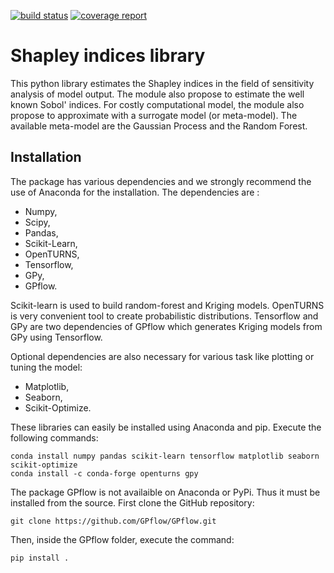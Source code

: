 [![build status](https://gitlab.com/CEMRACS17/shapley-indices/badges/master/build.svg)](https://gitlab.com/CEMRACS17/shapley-indices/commits/master)
[![coverage report](https://gitlab.com/CEMRACS17/shapley-indices/badges/master/coverage.svg)](https://gitlab.com/CEMRACS17/shapley-indices/commits/master)
# Shapley indices library

This python library estimates the Shapley indices in the field of sensitivity analysis of model output. The module also propose to estimate the well known Sobol' indices. For costly computational model, the module also propose to approximate with a surrogate model (or meta-model). The available meta-model are the Gaussian Process and the Random Forest.

## Installation

The package has various dependencies and we strongly recommend the use of Anaconda for the installation. The dependencies are :

- Numpy,
- Scipy,
- Pandas,
- Scikit-Learn,
- OpenTURNS,
- Tensorflow,
- GPy,
- GPflow.

Scikit-learn is used to build random-forest and Kriging models. OpenTURNS is very convenient tool to create probabilistic distributions. Tensorflow and GPy are two dependencies of GPflow which generates Kriging models from GPy using Tensorflow.

Optional dependencies are also necessary for various task like plotting or tuning the model:

- Matplotlib,
- Seaborn,
- Scikit-Optimize.

These libraries can easily be installed using Anaconda and pip. Execute the following commands:

```
conda install numpy pandas scikit-learn tensorflow matplotlib seaborn scikit-optimize
conda install -c conda-forge openturns gpy
```

The package GPflow is not availaible on Anaconda or PyPi. Thus it must be installed from the source. First clone the GitHub repository:

```
git clone https://github.com/GPflow/GPflow.git
```

Then, inside the GPflow folder, execute the command:

```
pip install .
```